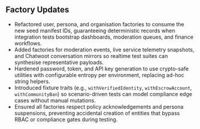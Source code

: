 ## Factory Updates

- Refactored user, persona, and organisation factories to consume the new seed manifest IDs, guaranteeing deterministic records when integration tests bootstrap dashboards, moderation queues, and finance workflows.
- Added factories for moderation events, live service telemetry snapshots, and Chatwoot conversation mirrors so realtime test suites can synthesise representative payloads.
- Hardened password, token, and API key generation to use crypto-safe utilities with configurable entropy per environment, replacing ad-hoc string helpers.
- Introduced fixture traits (e.g., `withVerifiedIdentity`, `withEscrowAccount`, `withCommunityBan`) so scenario-driven tests can model compliance edge cases without manual mutations.
- Ensured all factories respect policy acknowledgements and persona suspensions, preventing accidental creation of entities that bypass RBAC or compliance gates during testing.
